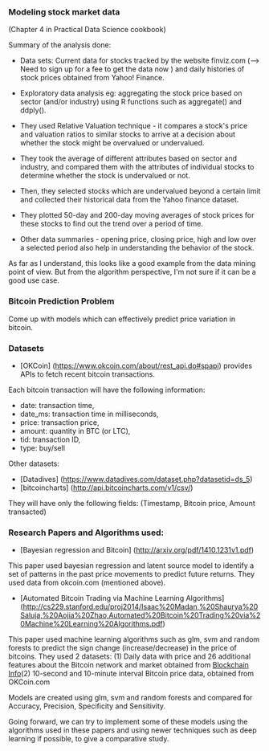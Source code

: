 ### Modeling stock market data 
(Chapter 4 in Practical Data Science cookbook)

Summary of the analysis done:

- Data sets:
Current data for stocks tracked by the website finviz.com (--> Need to sign up for a fee to get the data now )
and daily histories of stock prices obtained from Yahoo! Finance.

- Exploratory data analysis 
eg: aggregating the stock price based on sector (and/or industry) using R functions such as aggregate() and ddply().

- They used Relative Valuation technique - it compares a stock's price and valuation ratios to similar stocks to
arrive at a decision about whether the stock might be overvalued or undervalued.

- They took the average of different attributes based on sector and industry, and compared them with the attributes of individual stocks to determine whether the stock is undervalued or not.

- Then, they selected stocks which are undervalued beyond a certain limit and collected their historical data from the Yahoo finance dataset.

- They plotted 50-day and 200-day moving averages of stock prices for these stocks to find out the trend over a period of time.

- Other data summaries - opening price, closing price, high and low over a selected period also help in understanding the behavior of the stock.


As far as I understand, this looks like a good example from the data mining point of view. But from the algorithm perspective, I'm not sure if it can be a good use case.


### Bitcoin Prediction Problem

Come up with models which can effectively predict price variation in bitcoin.

### Datasets

- [OKCoin] (https://www.okcoin.com/about/rest_api.do#spapi) provides APIs to fetch recent bitcoin transactions.

Each bitcoin transaction will have the following information:
- date: transaction time,
- date_ms: transaction time in milliseconds,
- price: transaction price,
- amount: quantity in BTC (or LTC),
- tid: transaction ID,
- type: buy/sell


Other datasets:
- [Datadives] (https://www.datadives.com/dataset.php?datasetid=ds_5)
- [bitcoincharts] (http://api.bitcoincharts.com/v1/csv/)

They will have only the following fields: (Timestamp, Bitcoin price, Amount transacted)


### Research Papers and Algorithms used:

- [Bayesian regression and Bitcoin] (http://arxiv.org/pdf/1410.1231v1.pdf) 

This paper used bayesian regression and latent source model to identify a set of patterns in the past price movements to predict future returns. They used data from okcoin.com (mentioned above).


- [Automated Bitcoin Trading via Machine Learning Algorithms] (http://cs229.stanford.edu/proj2014/Isaac%20Madan,%20Shaurya%20Saluja,%20Aojia%20Zhao,Automated%20Bitcoin%20Trading%20via%20Machine%20Learning%20Algorithms.pdf)

This paper used machine learning algorithms such as glm, svm and random forests to predict the sign change (increase/decrease) in the price of bitcoins. They used 2 datasets: (1) Daily data with price and 26 additional features about the Bitcoin network and market obtained from [Blockchain Info](https://blockchain.info)(2) 10-second and 10-minute interval Bitcoin price data, obtained from OKCoin.com

Models are created using glm, svm and random forests and compared for Accuracy, Precision, Specificity and Sensitivity.


Going forward, we can try to implement some of these models using the algorithms used in these papers and using newer techniques such as deep learning if possible, to give a comparative study.

 
